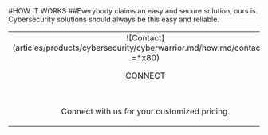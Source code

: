 <div class="product-how" markdown="1">
#HOW IT WORKS
##Everybody claims an easy and secure solution, ours is.<br/>Cybersecurity solutions should always be this easy and reliable.<br/>

|   |   |   |
|:------:|:----------:|:----------:|
| ![Contact] (articles/products/cybersecurity/cyberwarrior.md/how.md/contact.svg =*x80)<p class="how-title">CONNECT</p><br/><p class="how-description">Connect with us for your customized pricing.</p> | ![Configure] (articles/products/cybersecurity/cyberwarrior.md/how.md/configure.svg =*x80)<p class="how-title">CONFIGURE</p><br/><p class="how-description">We will configure CyberWarrior to your organization's needs.</p> | ![Done] (articles/products/cybersecurity/cyberwarrior.md/how.md/done.svg =*x80)<p class="how-title">YAY! DONE</p><br/><p class="how-description">Sit back and let CyberWarrior detect, defend & defeat cyberattacks.</p > |
</div>